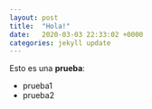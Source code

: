```yaml
---
layout: post
title:  "Hola!"
date:   2020-03-03 22:33:02 +0000
categories: jekyll update
---
```

Esto es una **prueba**:
* prueba1
* prueba2

